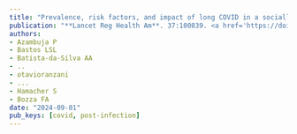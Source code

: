 ```yaml
---
title: "Prevalence, risk factors, and impact of long COVID in a socially vulnerable community in Brazil: a prospective cohort study"
publication: "**Lancet Reg Health Am**. 37:100839. <a href='https://doi.org/10.1016/j.lana.2024.100839' target='_blank' rel='noopener noreferrer'>10.1016/j.lana.2024.100839</a>"
authors:
- Azambuja P
- Bastos LSL
- Batista-da-Silva AA
- ..
- otavioranzani
- ...
- Hamacher S
- Bozza FA
date: "2024-09-01"
pub_keys: [covid, post-infection]
---
```

